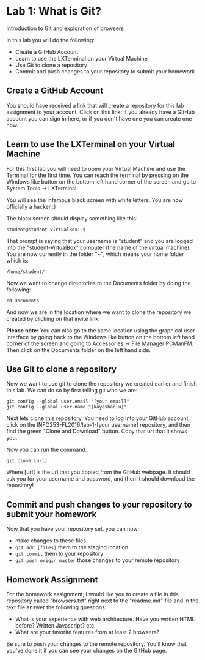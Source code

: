 # Lab 1: What is Git?
Introduction to Git and exploration of browsers

In this lab you will do the following:
 - Create a GitHub Account
 - Learn to use the LXTerminal on your Virtual Machine
 - Use Git to clone a repository
 - Commit and push changes to your repository to submit your homework

## Create a GitHub Account
You should have received a link that will create a repository for this lab assignment to your account. Click on this link: if you already have a GitHub account you can sign in here, or if you don't have one you can create one now.


## Learn to use the LXTerminal on your Virtual Machine
For this first lab you will need to open your Virtual Machine and use the Terminal for the first time. You can reach the terminal by pressing on the Windows like button on the bottom left hand corner of the screen and go to System Tools -> LXTerminal.

You will see the infamous black screen with white letters. You are now officially a hacker :)

The black screen should display something like this:

```
student@student-VirtualBox:~$
```

That prompt is saying that your username is "student" and you are logged into the "student-VirtualBox" computer (the name of the virtual machine). You are now currently in the folder "~", which means your home folder which is:

```
/home/student/
```


Now we want to change directories to the Documents folder by doing the following:

```
cd Documents
```

And now we are in the location where we want to clone the repository we created by clicking on that invite link.

**Please note:** You can also go to the same location using the graphical user interface by going back to the Windows like button on the bottom left hand corner of the screen and going to Accessories -> File Manager PCManFM. Then click on the Documents folder on the left hand side.


## Use Git to clone a repository
Now we want to use git to clone the repository we created earlier and finish this lab. We can do so by first telling git who we are:

```
git config --global user.email "[your email]"
git config --global user.name "[kayashaolu]"
```

Next lets clone this repository. You need to log into your GitHub account, click on the INFO253-FL2016/lab-1-[your username] repository, and then find the green "Clone and Download" button. Copy that url that it shows you.

Now you can run the command:

```
git clone [url]
```

Where [url] is the url that you copied from the GitHub webpage. It should ask you for your username and password, and then it should download the repository!

## Commit and push changes to your repository to submit your homework

Now that you have your repository set, you can now: 
 - make changes to these files
 - ```git add [files]``` them to the staging location
 - ```git commit``` them to your repository
 - ```git push origin master``` those changes to your remote repository


## Homework Assignment
For the homework assignment, I would like you to create a file in this repository called "browsers.txt" right next to the "readme.md" file and in the text file answer the following questions:

 - What is your experience with web architecture. Have you written HTML before? Written Javascript? etc.
 - What are your favorite features from at least 2 browsers?

Be sure to push your changes to the remote repository. You'll know that you've done it if you can see your changes on the GitHub page.
